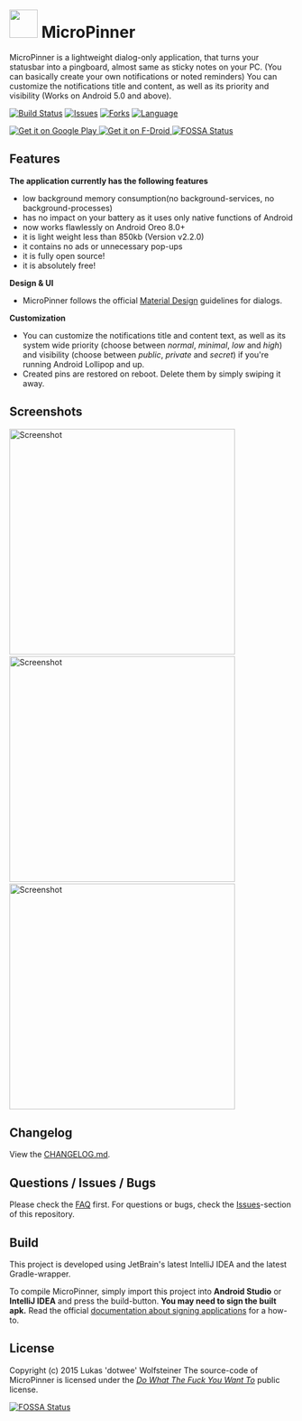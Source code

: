 # <img src="gp-res/playstore_icon.png" height="50px"/> MicroPinner

MicroPinner is a lightweight dialog-only application, that turns your statusbar into a pingboard, almost same as sticky notes on your PC. (You can basically create your own notifications or  noted  reminders)
You can customize the notifications title and content, as well as its priority and visibility (Works on Android 5.0 and above).

[![Build Status](https://travis-ci.org/dotWee/MicroPinner.svg?branch=master)](https://travis-ci.org/dotWee/MicroPinner)
[![Issues](https://img.shields.io/github/issues/dotWee/MicroPinner.svg)](https://github.com/dotWee/MicroPinner/issues)
[![Forks](https://img.shields.io/github/forks/dotWee/MicroPinner.svg)](https://github.com/dotWee/MicroPinner/network/members)
[![Language](https://img.shields.io/badge/language-java-orange.svg)](https://github.com/dotWee/MicroPinner/search?l=java)

<a href="https://play.google.com/store/apps/details?id=de.dotwee.micropinner">
  <img alt="Get it on Google Play"
       src="https://developer.android.com/images/brand/en_generic_rgb_wo_45.png" />
</a>
<a href="https://f-droid.org/repository/browse/?fdid=de.dotwee.micropinner">
  <img alt="Get it on F-Droid"
       src="https://cloud.githubusercontent.com/assets/12447257/8024903/ce8dca32-0d44-11e5-95b0-e97d1d027351.png" />
</a>
<a href="https://app.fossa.io/projects/git%2Bgithub.com%2FdotWee%2FMicroPinner?ref=badge_shield"><img src="https://app.fossa.io/api/projects/git%2Bgithub.com%2FdotWee%2FMicroPinner.svg?type=shield" alt="FOSSA Status"/></a>

## Features

<b>The application currently has the following features</b>

+ low background memory consumption(no background-services, no background-processes)
+ has no impact on your battery as it uses only native functions of Android
+ now works flawlessly on Android Oreo 8.0+
+ it is  light weight less than 850kb (Version v2.2.0)
+ it contains no ads or unnecessary pop-ups
+ it is fully open source!
+ it is absolutely free!

<b>Design & UI</b>

+ MicroPinner follows the official [Material Design](https://www.google.com/design/spec/components/dialogs.html#dialogs-specs) guidelines for dialogs.

<b>Customization</b>

+ You can customize the notifications title and content text, as well as its system wide priority (choose between *normal*, *minimal*, *low* and *high*) and visibility (choose between *public*, *private* and *secret*) if you're running Android Lollipop and up.
+ Created pins are restored on reboot. Delete them by simply swiping it away. 

## Screenshots

<img src="art/sc_light_new_framed.png" height="400px" alt="Screenshot"/>
&nbsp;<img src="art/sc_light_new_advanced_framed.png" height="400px" alt="Screenshot"/>
&nbsp;<img src="art/sc_light_new_filled_framed.png" height="400px" alt="Screenshot"/>

## Changelog

View the [CHANGELOG.md](/docs/CHANGELOG.md).

## Questions / Issues / Bugs

Please check the [FAQ](/docs/FAQ.md) first.
For questions or bugs, check the [Issues](https://github.com/dotWee/MicroPinner/issues)-section of this repository.

## Build

This project is developed using JetBrain's latest IntelliJ IDEA and the latest Gradle-wrapper.

To compile MicroPinner, simply import this project into **Android Studio** or **IntelliJ IDEA** and press the build-button.
**You may need to sign the built apk.** Read the official [documentation about signing applications](https://developer.android.com/tools/publishing/app-signing.html) for a how-to.

## License

Copyright (c) 2015 Lukas 'dotwee' Wolfsteiner
The source-code of MicroPinner is licensed under the [_Do What The Fuck You Want To_](/LICENSE.md) public license.

[![FOSSA Status](https://app.fossa.io/api/projects/git%2Bgithub.com%2FdotWee%2FMicroPinner.svg?type=large)](https://app.fossa.io/projects/git%2Bgithub.com%2FdotWee%2FMicroPinner?ref=badge_large)